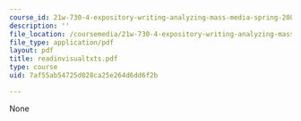 ```yaml
---
course_id: 21w-730-4-expository-writing-analyzing-mass-media-spring-2001
description: ''
file_location: /coursemedia/21w-730-4-expository-writing-analyzing-mass-media-spring-2001/7af55ab54725d028ca25e264d6dd6f2b_readinvisualtxts.pdf
file_type: application/pdf
layout: pdf
title: readinvisualtxts.pdf
type: course
uid: 7af55ab54725d028ca25e264d6dd6f2b

---
```

None